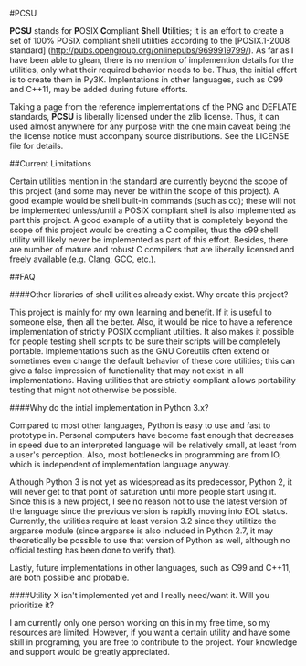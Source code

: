 #PCSU

**PCSU** stands for **P**OSIX **C**ompliant **S**hell **U**tilities; it is an effort to create a set of 100% POSIX compliant shell utilities according to the [POSIX.1-2008 standard] (http://pubs.opengroup.org/onlinepubs/9699919799/). As far as I have been able to glean, there is no mention of implemention details for the utilities, only what their required behavior needs to be. Thus, the initial effort is to create them in Py3K. Implentations in other languages, such as C99 and C++11, may be added during future efforts.

Taking a page from the reference implementations of the PNG and DEFLATE standards, **PCSU** is liberally licensed under the zlib license. Thus, it can used almost anywhere for any purpose with the one main caveat being the the license notice must accompany source distributions. See the LICENSE file for details.

##Current Limitations

Certain utilities mention in the standard are currently beyond the scope of this project (and some may never be within the scope of this project).  A good example would be shell built-in commands (such as cd); these will not be implemented unless/until a POSIX compliant shell is also implemented as part this project. A good example of a utility that is completely beyond the scope of this project would be creating a C compiler, thus the c99 shell utility will likely never be implemented as part of this effort. Besides, there are number of mature and robust C compilers that are liberally licensed and freely available (e.g. Clang, GCC, etc.).

##FAQ

####Other libraries of shell utilities already exist. Why create this project?

This project is mainly for my own learning and benefit. If it is useful to someone else, then all the better. Also, it would be nice to have a reference implementation of strictly POSIX compliant utilities. It also makes it possible for people testing shell scripts to be sure their scripts will be completely portable. Implementations such as the GNU Coreutils often extend or sometimes even change the default behavior of these core utilities; this can give a false impression of functionality that may not exist in all implementations. Having utilities that are strictly compliant allows portability testing that might not otherwise be possible.

####Why do the intial  implementation in Python 3.x?

Compared to most other languages, Python is easy to use and fast to prototype in. Personal computers have become fast enough that decreases in speed due to an interpreted language will be relatively small, at least from a user's perception. Also, most bottlenecks in programming are from IO, which is independent of implementation language anyway.

Although Python 3 is not yet as widespread as its predecessor, Python 2, it will never get to that point of saturation until more people start using it. Since this is a new project, I see no reason not to use the latest version of the language since the previous version is rapidly moving into EOL status. Currently, the utilities require at least version 3.2 since they utilitize the argparse module (since argparse is also included in Python 2.7, it may theoretically be possible to use that version of Python as well, although no official testing has been done to verify that).

Lastly, future implementations in other languages, such as C99 and C++11, are both possible and probable.

####Utility X isn't implemented yet and I really need/want it. Will you prioritize it?

I am currently only one person working on this in my free time, so my resources are limited. However, if you want a certain utility and have some skill in programing, you are free to contribute to the project. Your knowledge and support would be greatly appreciated.
